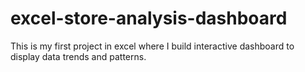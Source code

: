 # excel-store-analysis-dashboard
This is my first project in excel where I build interactive dashboard to display data trends and patterns.
